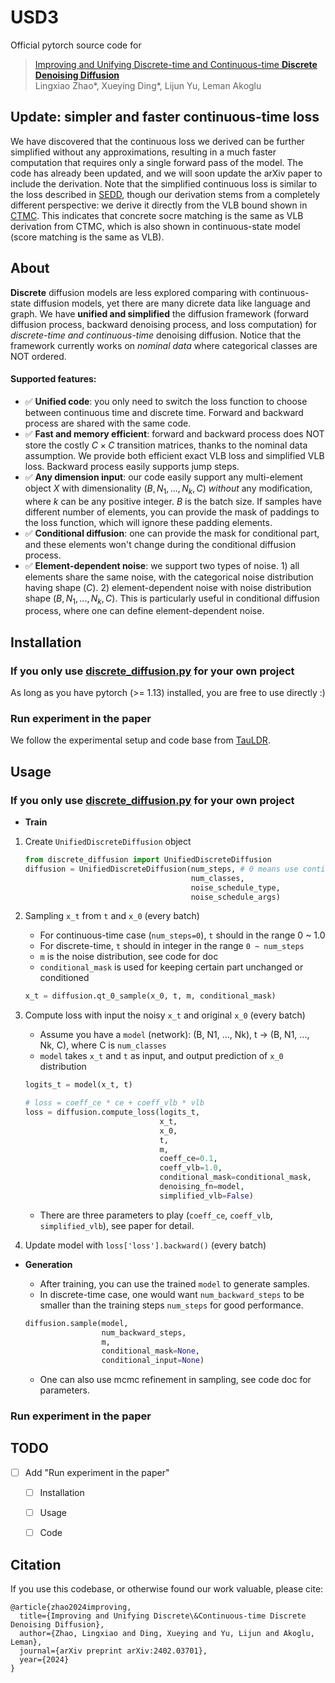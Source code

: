 # USD3
Official pytorch source code for 

> [Improving and Unifying Discrete-time and Continuous-time **Discrete Denoising Diffusion**](https://arxiv.org/pdf/2402.03701.pdf)   
> Lingxiao Zhao*, Xueying Ding*, Lijun Yu, Leman Akoglu

## Update: simpler and faster continuous-time loss

We have discovered that the continuous loss we derived can be further simplified without any approximations, resulting in a much faster computation that requires only a single forward pass of the model. The code has already been updated, and we will soon update the arXiv paper to include the derivation. Note that the simplified continuous loss is similar to the loss described in [SEDD](https://arxiv.org/pdf/2310.16834), though our derivation stems from a completely different perspective: we derive it directly from the VLB bound shown in [CTMC](https://arxiv.org/abs/2205.14987). This indicates that concrete socre matching is the same as VLB derivation from CTMC, which is also shown in continuous-state model (score matching is the same as VLB).  


## About  
**Discrete** diffusion models are less explored comparing with continuous-state diffusion models, yet there are many dicrete data like language and graph. We have **unified and simplified** the diffusion framework (forward diffusion process, backward denoising process, and loss computation) for *discrete-time and continuous-time* denoising diffusion. Notice that the framework currently works on *nominal data* where categorical classes are NOT ordered. 


#### Supported features:
  
* ✅ **Unified code**: you only need to switch the loss function to choose between continuous time and discrete time. Forward and backward process are shared with the same code. 
* ✅ **Fast and memory efficient**: forward and backward process does NOT store the costly $C\times C$ transition matrices, thanks to the nominal data assumption. We provide both efficient exact VLB loss and simplified VLB loss. Backward process easily supports jump steps. 
* ✅ **Any dimension input**: our code easily support any multi-element object $X$ with dimensionality $(B, N_1,...,N_k, C)$ *without* any modification, where $k$ can be any positive integer. $B$ is the batch size. If samples have different number of elements, you can provide the mask of paddings to the loss function, which will ignore these padding elements. 
* ✅ **Conditional diffusion**: one can provide the mask for conditional part, and these elements won't change during the conditional diffusion process. 
* ✅ **Element-dependent noise**: we support two types of noise. 1) all elements share the same noise, with the categorical noise distribution having shape $(C)$. 2) element-dependent noise with noise distribution shape $(B, N_1,...,N_k, C)$. This is particularly useful in conditional diffusion process, where one can define element-dependent noise. 


## Installation 

### If you only use [discrete_diffusion.py](./discrete_diffusion.py) for your own project

As long as you have pytorch (>= 1.13) installed, you are free to use directly :)


### Run experiment in the paper 
We follow the experimental setup and code base from [TauLDR](https://github.com/andrew-cr/tauLDR). 


## Usage 

### If you only use [discrete_diffusion.py](./discrete_diffusion.py) for your own project

* **Train**
1. Create `UnifiedDiscreteDiffusion` object

    ``` python 
    from discrete_diffusion import UnifiedDiscreteDiffusion
    diffusion = UnifiedDiscreteDiffusion(num_steps, # 0 means use continuous time
                                         num_classes, 
                                         noise_schedule_type, 
                                         noise_schedule_args)
    ```

2. Sampling `x_t` from `t` and `x_0` (every batch)
      * For continuous-time case (`num_steps=0`),  `t` should in the range  0 ~ 1.0
      * For discrete-time, `t` should in integer in the range  `0 ~ num_steps`
      * `m` is the noise distribution, see code for doc
      * `conditional_mask` is used for keeping certain part unchanged or conditioned
    ``` python
    x_t = diffusion.qt_0_sample(x_0, t, m, conditional_mask)
    ```

3. Compute loss with input the noisy `x_t` and original `x_0` (every batch)
    * Assume you have a `model` (network): (B, N1, ..., Nk), t -> (B, N1, ..., Nk, C), where C is `num_classes`
    * `model` takes `x_t` and `t` as input, and output prediction of `x_0` distribution
    ``` python
    logits_t = model(x_t, t)

    # loss = coeff_ce * ce + coeff_vlb * vlb
    loss = diffusion.compute_loss(logits_t,
                                  x_t, 
                                  x_0, 
                                  t, 
                                  m, 
                                  coeff_ce=0.1,
                                  coeff_vlb=1.0, 
                                  conditional_mask=conditional_mask,
                                  denoising_fn=model,
                                  simplified_vlb=False)
    ```
    * There are three parameters to play (`coeff_ce`, `coeff_vlb`, `simplified_vlb`), see paper for detail.

4. Update model with 
```loss['loss'].backward()``` (every batch)

* **Generation**  
  * After training, you can use the trained `model` to generate samples. 
  * In discrete-time case, one would want `num_backward_steps` to be smaller than the training steps `num_steps` for good performance.  

  ``` python
  diffusion.sample(model,
                   num_backward_steps, 
                   m, 
                   conditional_mask=None,
                   conditional_input=None)
  ```
  * One can also use mcmc refinement in sampling, see code doc for parameters. 


### Run experiment in the paper 


## TODO
- [ ] Add "Run experiment in the paper"
  - [ ] Installation
  - [ ] Usage
  - [ ] Code


## Citation 
If you use this codebase, or otherwise found our work valuable, please cite:

```
@article{zhao2024improving,
  title={Improving and Unifying Discrete\&Continuous-time Discrete Denoising Diffusion},
  author={Zhao, Lingxiao and Ding, Xueying and Yu, Lijun and Akoglu, Leman},
  journal={arXiv preprint arXiv:2402.03701},
  year={2024}
}
```